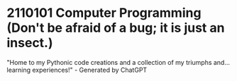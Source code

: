 # 2110101 Computer Programming (Don't be afraid of a bug; it is just an insect.)
"Home to my Pythonic code creations and a collection of my triumphs and... learning experiences!" - Generated by ChatGPT 

